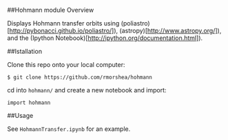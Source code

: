 ##Hohmann module Overview

Displays Hohmann transfer orbits using
(poliastro)[http://pybonacci.github.io/poliastro/]),
(astropy)[http://www.astropy.org/]),
and the (Ipython Notebook)[http://ipython.org/documentation.html]).

##Istallation

Clone this repo onto your local computer:

```$ git clone https://github.com/rmorshea/hohmann```

cd into `hohmann/` and create a new notebook and import:

```import hohmann```

##Usage

See `HohmannTransfer.ipynb` for an example.
